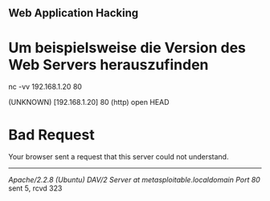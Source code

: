 
## Web Application Hacking

# Um beispielsweise die Version des Web Servers herauszufinden
nc -vv 192.168.1.20 80

(UNKNOWN) [192.168.1.20] 80 (http) open
HEAD
<!DOCTYPE HTML PUBLIC "-//IETF//DTD HTML 2.0//EN">
<html><head>
<title>400 Bad Request</title>
</head><body>
<h1>Bad Request</h1>
<p>Your browser sent a request that this server could not understand.<br />
</p>
<hr>
<address>Apache/2.2.8 (Ubuntu) DAV/2 Server at metasploitable.localdomain Port 80</address>
</body></html>
 sent 5, rcvd 323